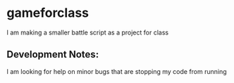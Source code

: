# gameforclass
I am making a smaller battle script as a project for class

## Development Notes:

I am looking for help on minor bugs that
are stopping my code from running
